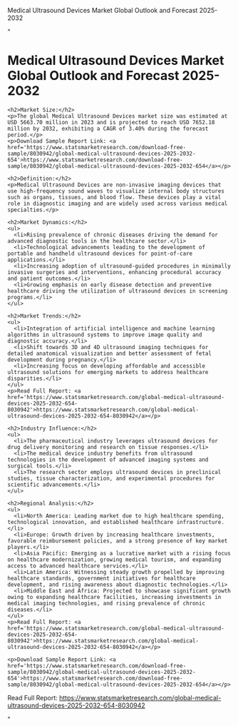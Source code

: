 Medical Ultrasound Devices Market Global Outlook and Forecast 2025-2032

"<html>
  <body>
    <h1>Medical Ultrasound Devices Market Global Outlook and Forecast 2025-2032</h1>
    
    <h2>Market Size:</h2>
    <p>The global Medical Ultrasound Devices market size was estimated at USD 5663.70 million in 2023 and is projected to reach USD 7652.18 million by 2032, exhibiting a CAGR of 3.40% during the forecast period.</p>
    <p>Download Sample Report Link: <a href='https://www.statsmarketresearch.com/download-free-sample/8030942/global-medical-ultrasound-devices-2025-2032-654'>https://www.statsmarketresearch.com/download-free-sample/8030942/global-medical-ultrasound-devices-2025-2032-654</a></p>
    
    <h2>Definition:</h2>
    <p>Medical Ultrasound Devices are non-invasive imaging devices that use high-frequency sound waves to visualize internal body structures such as organs, tissues, and blood flow. These devices play a vital role in diagnostic imaging and are widely used across various medical specialties.</p>
    
    <h2>Market Dynamics:</h2>
    <ul>
      <li>Rising prevalence of chronic diseases driving the demand for advanced diagnostic tools in the healthcare sector.</li>
      <li>Technological advancements leading to the development of portable and handheld ultrasound devices for point-of-care applications.</li>
      <li>Increasing adoption of ultrasound-guided procedures in minimally invasive surgeries and interventions, enhancing procedural accuracy and patient outcomes.</li>
      <li>Growing emphasis on early disease detection and preventive healthcare driving the utilization of ultrasound devices in screening programs.</li>
    </ul>
    
    <h2>Market Trends:</h2>
    <ul>
      <li>Integration of artificial intelligence and machine learning algorithms in ultrasound systems to improve image quality and diagnostic accuracy.</li>
      <li>Shift towards 3D and 4D ultrasound imaging techniques for detailed anatomical visualization and better assessment of fetal development during pregnancy.</li>
      <li>Increasing focus on developing affordable and accessible ultrasound solutions for emerging markets to address healthcare disparities.</li>
    </ul>
    <p>Read Full Report: <a href='https://www.statsmarketresearch.com/global-medical-ultrasound-devices-2025-2032-654-8030942'>https://www.statsmarketresearch.com/global-medical-ultrasound-devices-2025-2032-654-8030942</a></p>
    
    <h2>Industry Influence:</h2>
    <ul>
      <li>The pharmaceutical industry leverages ultrasound devices for drug delivery monitoring and research on tissue responses.</li>
      <li>The medical device industry benefits from ultrasound technologies in the development of advanced imaging systems and surgical tools.</li>
      <li>The research sector employs ultrasound devices in preclinical studies, tissue characterization, and experimental procedures for scientific advancements.</li>
    </ul>
    
    <h2>Regional Analysis:</h2>
    <ul>
      <li>North America: Leading market due to high healthcare spending, technological innovation, and established healthcare infrastructure.</li>
      <li>Europe: Growth driven by increasing healthcare investments, favorable reimbursement policies, and a strong presence of key market players.</li>
      <li>Asia Pacific: Emerging as a lucrative market with a rising focus on healthcare modernization, growing medical tourism, and expanding access to advanced healthcare services.</li>
      <li>Latin America: Witnessing steady growth propelled by improving healthcare standards, government initiatives for healthcare development, and rising awareness about diagnostic technologies.</li>
      <li>Middle East and Africa: Projected to showcase significant growth owing to expanding healthcare facilities, increasing investments in medical imaging technologies, and rising prevalence of chronic diseases.</li>
    </ul>
    <p>Read Full Report: <a href='https://www.statsmarketresearch.com/global-medical-ultrasound-devices-2025-2032-654-8030942'>https://www.statsmarketresearch.com/global-medical-ultrasound-devices-2025-2032-654-8030942</a></p>

    <p>Download Sample Report Link: <a href='https://www.statsmarketresearch.com/download-free-sample/8030942/global-medical-ultrasound-devices-2025-2032-654'>https://www.statsmarketresearch.com/download-free-sample/8030942/global-medical-ultrasound-devices-2025-2032-654</a></p>
  </body>
</html>
<p>Read Full Report: <a href='https://www.statsmarketresearch.com/global-medical-ultrasound-devices-2025-2032-654-8030942'>https://www.statsmarketresearch.com/global-medical-ultrasound-devices-2025-2032-654-8030942</a></p>"
